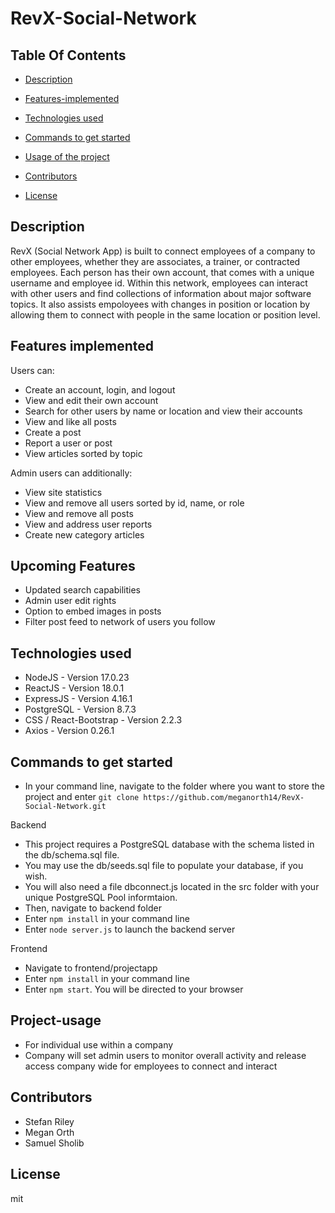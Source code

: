 # RevX-Social-Network

 ## Table Of Contents

- [Description](#Description)

- [Features-implemented](#Features-implemented)

- [Technologies used](#Technologies-used)

- [Commands to get started](#Commands-to-get-started)

- [Usage of the project](#Project-usage)

- [Contributors](#Contributors)

- [License](#License)

## Description
 
RevX (Social Network App) is built to connect employees of a company to other employees, whether they are associates, a trainer, or contracted employees. Each person has their own account, that comes with a unique username and employee id. Within this network, employees can interact with other users and find collections of information about major software topics. It also assists empoloyees with changes in position or location by allowing them to connect with people in the same location or position level.
 
 ## Features implemented
 
 Users can:
- Create an account, login, and logout
- View and edit their own account
- Search for other users by name or location and view their accounts
- View and like all posts
- Create a post
- Report a user or post
- View articles sorted by topic 

Admin users can additionally:
- View site statistics
- View  and remove all users sorted by id, name, or role
- View and remove all posts
- View and address user reports
- Create new category articles

 ## Upcoming Features
- Updated search capabilities
- Admin user edit rights
- Option to embed images in posts
- Filter post feed to network of users you follow


 ## Technologies used 
 
 - NodeJS - Version 17.0.23
 - ReactJS - Version 18.0.1
 - ExpressJS - Version 4.16.1
 - PostgreSQL - Version 8.7.3
 - CSS / React-Bootstrap - Version 2.2.3
 - Axios - Version 0.26.1

 
 ## Commands to get started
 
- In your command line, navigate to the folder where you want to store the project and enter `git clone https://github.com/meganorth14/RevX-Social-Network.git`
 
Backend
- This project requires a PostgreSQL database with the schema listed in the db/schema.sql file.
- You may use the db/seeds.sql file to populate your database, if you wish.
- You will also need a file dbconnect.js located in the src folder with your unique PostgreSQL Pool informtaion.
- Then, navigate to backend folder
- Enter `npm install` in your command line
- Enter `node server.js` to launch the backend server

Frontend
- Navigate to frontend/projectapp
- Enter `npm install` in your command line
- Enter `npm start`. You will be directed to your browser
 
 ## Project-usage
 - For individual use within a company
 - Company will set admin users to monitor overall activity and release access company wide for employees to connect and interact
 
 ## Contributors
 - Stefan Riley
 - Megan Orth
 - Samuel Sholib

 ## License
mit
